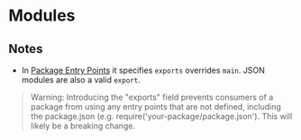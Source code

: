 # Modules

## Notes

- In [Package Entry Points](https://nodejs.org/api/packages.html#subpath-exports) it specifies `exports` overrides `main`. JSON modules are also a valid `export`.

> Warning: Introducing the "exports" field prevents consumers of a package from using any entry points that are not defined, including the package.json (e.g. require('your-package/package.json'). This will likely be a breaking change.